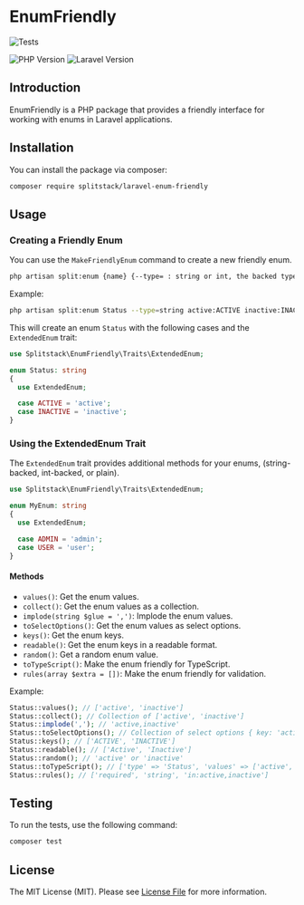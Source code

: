 # EnumFriendly

![Tests](https://img.shields.io/github/actions/workflow/status/emilienkopp/EnumFriendly/tests.yml?label=tests)
<!-- [![Coverage Status](https://img.shields.io/coveralls/github/emilienkopp/EnumFriendly/main.svg?style=flat-square)](https://coveralls.io/github/emilienkopp/EnumFriendly?branch=main) -->
![PHP Version](https://img.shields.io/badge/php-^8.1-blue.svg?style=flat-square)
![Laravel Version](https://img.shields.io/badge/laravel-^11.0-orange.svg?style=flat-square)

## Introduction

EnumFriendly is a PHP package that provides a friendly interface for working with enums in Laravel applications.

## Installation

You can install the package via composer:

```bash
composer require splitstack/laravel-enum-friendly
```

## Usage

### Creating a Friendly Enum

You can use the `MakeFriendlyEnum` command to create a new friendly enum.

```bash
php artisan split:enum {name} {--type= : string or int, the backed type} {--u|upper : Convert the case name to uppercase} {values*}
```

Example:

```bash
php artisan split:enum Status --type=string active:ACTIVE inactive:INACTIVE
```

This will create an enum `Status` with the following cases and the `ExtendedEnum` trait:

```php
use Splitstack\EnumFriendly\Traits\ExtendedEnum;

enum Status: string
{
  use ExtendedEnum;

  case ACTIVE = 'active';
  case INACTIVE = 'inactive';
}
```

### Using the ExtendedEnum Trait

The `ExtendedEnum` trait provides additional methods for your enums,
(string-backed, int-backed, or plain).

```php
use Splitstack\EnumFriendly\Traits\ExtendedEnum;

enum MyEnum: string
{
  use ExtendedEnum;

  case ADMIN = 'admin';
  case USER = 'user';
}
```

#### Methods

- `values()`: Get the enum values.
- `collect()`: Get the enum values as a collection.
- `implode(string $glue = ',')`: Implode the enum values.
- `toSelectOptions()`: Get the enum values as select options.
- `keys()`: Get the enum keys.
- `readable()`: Get the enum keys in a readable format.
- `random()`: Get a random enum value.
- `toTypeScript()`: Make the enum friendly for TypeScript.
- `rules(array $extra = [])`: Make the enum friendly for validation.

Example:

```php
Status::values(); // ['active', 'inactive']
Status::collect(); // Collection of ['active', 'inactive']
Status::implode(','); // 'active,inactive'
Status::toSelectOptions(); // Collection of select options { key: 'active', value: 'Active' }, { key: 'inactive', value: 'Inactive' }
Status::keys(); // ['ACTIVE', 'INACTIVE']
Status::readable(); // ['Active', 'Inactive']
Status::random(); // 'active' or 'inactive'
Status::toTypeScript(); // ['type' => 'Status', 'values' => ['active', 'inactive']]
Status::rules(); // ['required', 'string', 'in:active,inactive']
```

## Testing

To run the tests, use the following command:

```bash
composer test
```

## License

The MIT License (MIT). Please see [License File](LICENSE.md) for more information.
